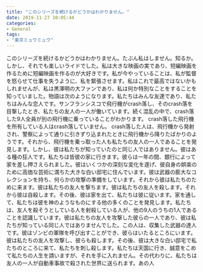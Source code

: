 ```yaml
---
title: "このシリーズを続けるかどうかはわかりません。"
date: 2019-11-27 10:05:44
categories:
- General
tags:
- "東京ミュウミュウ"
---
```


このシリーズを続けるかどうかはわかりません。たぶん私はしません。知るか。しかし、それでも楽しいライドでした。私は大きな映画の実であり、短編映画を作るために短編映画を作るのが大好きです。私が今やっていることは、私が監督を怒らせて仕事を失うように、私を緊張させます。私はこれで最高ではないかもしれませんが、私は黒澤明の大ファンであり、私は何か特別なことをすることを知っていました。物語は次のようになります。私たちはみんな友達であり、私たちはみんな恋人です。サンフランシスコで飛行機がcrash落し、そのcrash落を目撃したとき、私たちの友人の一人が働いています。続く混乱の中で、crash落した9人全員が別の飛行機に乗っていることがわかります。 crash落した飛行機を所有している人はcrash落していません。 crash落した人は、飛行機から発射され、警察によって通りに引きずり込まれたときに飛行機から降りたばかりのようです。それから、飛行機を乗っ取った人も私たちの友人の一人であることを発見します。しかし、彼は私たちが知っていたのと同じ人ではありません。彼はある種の狂人です。私たちは皆彼の家に行きます。彼らは一年の間、銀行によって家を差し押さえられました。彼はいくつかの深刻な変化を遂げ、彼自身の娯楽のために高価な芸術に満ちた大きな白い邸宅に住んでいます。彼は武器の膨大なコレクションを持ち、何らかの攻撃の準備をしています。それから彼は私たちのために来ます。彼は私たちの友人を撃ちます。彼は私たちの友人を殺します。それから彼は自殺します。その後、彼は家を出て、私たちは彼に従います。家を通して、私たちは彼を神のようなものにする他の多くのことを発見します。私たちは、友人を殺そうとしている人を射殺している人が、他の9人のうちの1人であることを認識しています。彼は私たちの友人を攻撃した彼らの一人であり、彼は私たちが知っている同じ人ではありませんでした。この人は、収集した武器の達人です。彼はゾンビの軍隊を呼び出すことができ、彼らはいたるところにいます。彼は私たちの友人を攻撃し、彼らも殺します。その後、彼は大きな白い邸宅で私たちのところに来て、私たちを刺し殺します。私たちは天国に行き、誠意をこめて私たちの人生を請いますが、それを手に入れません。その代わりに、私たちは友人の一人が自動車事故で殺された世界に送られます。あの人
